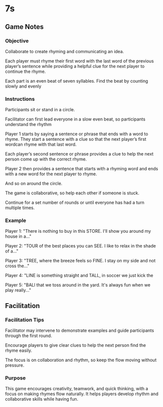 # 7s

## Game Notes

### Objective

Collaborate to create rhyming and communicating an idea. 

Each player must rhyme their first word with the last word of the previous player’s sentence while providing a helpful clue for the next player to continue the rhyme.

Each part is an even beat of seven syllables. Find the beat by counting slowly and evenly

### Instructions

Participants sit or stand in a circle.

Facilitator can first lead everyone in a slow even beat, so participants understand the rhythm 

Player 1 starts by saying a sentence or phrase that ends with a word to rhyme. They start a sentence with a clue so that the next player’s first wordcan rhyme with that last word.

Each player’s second sentence or phrase provides a clue to help the next person come up with the correct rhyme. 

Player 2 then provides a sentence that starts with a rhyming word and ends with a new word for the next player to rhyme.

And so on around the circle.

The game is collaborative, so help each other if someone is stuck.

Continue for a set number of rounds or until everyone has had a turn multiple times.

### Example

Player 1: "There is nothing to buy in this STORE. I'll show you around my house in a..."

Player 2: "TOUR of the best places you can SEE. I like to relax in the shade of a..."

Player 3: "TREE, where the breeze feels so FINE. I stay on my side and not cross the..."

Player 4: "LINE is something straight and TALL, in soccer we just kick the

Player 5: "BALl that we toss around in the yard. It's always fun when we play really..."

## Facilitation

### Facilitation Tips

Facilitator may intervene to demonstrate examples and guide participants through the first round.

Encourage players to give clear clues to help the next person find the rhyme easily.

The focus is on collaboration and rhythm, so keep the flow moving without pressure.

### Purpose

This game encourages creativity, teamwork, and quick thinking, with a focus on making rhymes flow naturally. It helps players develop rhythm and collaborative skills while having fun.